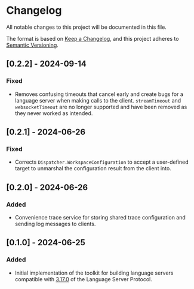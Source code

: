 # Changelog

All notable changes to this project will be documented in this file.

The format is based on [Keep a Changelog](https://keepachangelog.com/en/1.0.0/),
and this project adheres to [Semantic Versioning](https://semver.org/spec/v2.0.0.html).

## [0.2.2] - 2024-09-14

### Fixed

- Removes confusing timeouts that cancel early and create bugs for a language server when making calls to the client. `streamTimeout` and `websocketTimeout` are no longer supported and have been removed as they never worked as intended.

## [0.2.1] - 2024-06-26

### Fixed

- Corrects `Dispatcher.WorkspaceConfiguration` to accept a user-defined target to unmarshal the configuration result from the client into.

## [0.2.0] - 2024-06-26

### Added

- Convenience trace service for storing shared trace configuration and sending log messages to clients.

## [0.1.0] - 2024-06-25

### Added

- Initial implementation of the toolkit for building language servers compatible with [3.17.0](https://microsoft.github.io/language-server-protocol/specifications/lsp/3.17/specification/) of the Language Server Protocol.
